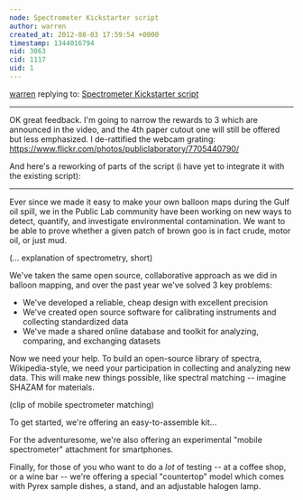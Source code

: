 ```yaml
---
node: Spectrometer Kickstarter script
author: warren
created_at: 2012-08-03 17:59:54 +0000
timestamp: 1344016794
nid: 3063
cid: 1117
uid: 1
---
```




[warren](../profile/warren) replying to: [Spectrometer Kickstarter script](../notes/warren/8-1-2012/spectrometer-kickstarter-script)

----
OK great feedback. I'm going to narrow the rewards to 3 which are announced in the video, and the 4th paper cutout one will still be offered but less emphasized. I de-rattified the webcam grating: https://www.flickr.com/photos/publiclaboratory/7705440790/

And here's a reworking of parts of the script (i have yet to integrate it with the existing script):

----

Ever since we made it easy to make your own balloon maps during the Gulf oil spill, we in the Public Lab community have been working on new ways to detect, quantify, and investigate environmental contamination. We want to be able to prove whether a given patch of brown goo is in fact crude, motor oil, or just mud.

(... explanation of spectrometry, short)

We've taken the same open source, collaborative approach as we did in balloon mapping, and over the past year we've solved 3 key problems:

* We've developed a reliable, cheap design with excellent precision
* We've created open source software for calibrating instruments and collecting standardized data
* We've made a shared online database and toolkit for analyzing, comparing, and exchanging datasets

Now we need your help. To build an open-source library of spectra, Wikipedia-style, we need your participation in collecting and analyzing new data. This will make new things possible, like spectral matching -- imagine SHAZAM for materials. 

(clip of mobile spectrometer matching)

To get started, we're offering an easy-to-assemble kit...

For the adventuresome, we're also offering an experimental "mobile spectrometer" attachment for smartphones. 

Finally, for those of you who want to do a *lot* of testing -- at a coffee shop, or a wine bar -- we're offering a special "countertop" model which comes with Pyrex sample dishes, a stand, and an adjustable halogen lamp. 